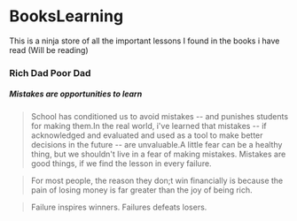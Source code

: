 # BooksLearning
This is a ninja store of all the important lessons I found in the books i have read (Will be reading)

### Rich Dad Poor Dad
##### Mistakes are opportunities to learn
> School has conditioned us to avoid mistakes -- and punishes students for making them.In the real world, i've learned that mistakes -- if acknowledged and evaluated and used as a tool to make better decisions in the future -- are unvaluable.A little fear can be a healthy thing, but we shouldn't live in a fear of making mistakes. Mistakes are good things, if we find the lesson in every failure.

> For most people, the reason they don;t win financially is because the pain of losing money is far greater than the joy of being rich.

> Failure inspires winners. Failures defeats losers.
